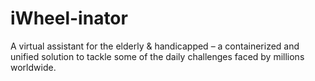 # iWheel-inator
A virtual assistant for the elderly &amp; handicapped – a containerized and unified solution to tackle some of the daily challenges faced by millions worldwide. 
